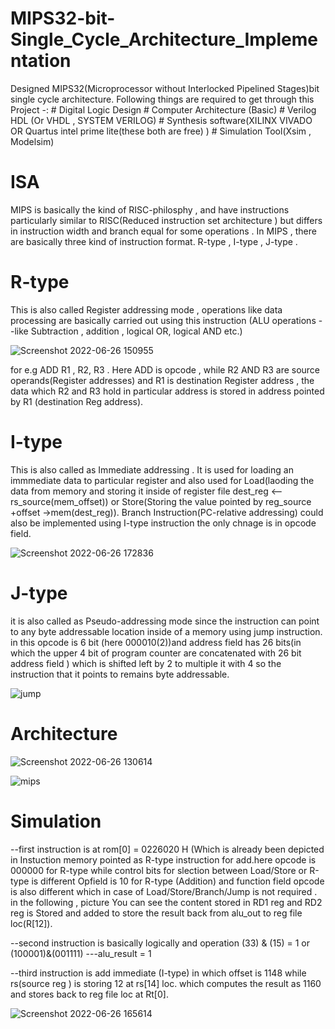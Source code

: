 # MIPS32-bit-Single_Cycle_Architecture_Implementation

Designed MIPS32(Microprocessor without Interlocked Pipelined Stages)bit single cycle architecture.
Following things are required to get through this Project -:
     # Digital Logic Design # Computer Architecture (Basic) # Verilog HDL (Or VHDL , SYSTEM VERILOG)  # Synthesis software(XILINX VIVADO OR Quartus intel prime        lite(these both are free) ) # Simulation Tool(Xsim , Modelsim)
       
# ISA
  MIPS is basically the kind of RISC-philosphy , and have instructions particularly similar to RISC(Reduced instruction set architecture ) but differs in instruction      width and branch equal for some operations .
  In MIPS , there are basically three kind of instruction format.
  R-type , I-type , J-type .
  # R-type 
  This is also called Register addressing mode , operations like data processing are basically carried out using this instruction (ALU operations --like Subtraction , addition , logical OR, logical AND etc.)
  
![Screenshot 2022-06-26 150955](https://user-images.githubusercontent.com/98607828/175808545-40ffd0df-f0c8-4b18-a997-5b18ac779dd3.jpg)
 
 
 for e.g ADD R1 , R2,  R3 . Here ADD is opcode , while  R2 AND R3 are source operands(Register addresses) and R1 is destination Register address , the data which R2 and  R3 hold in particular address is stored in address pointed by R1 (destination Reg address). 
 
  # I-type
  This is also called as Immediate addressing . It is used for loading an immmediate data to particular register and also used for Load(laoding the data from memory and storing it inside of register file dest_reg <-- rs_source(mem_offset)) or Store(Storing the value pointed by reg_source +offset ->mem(dest_reg)). Branch Instruction(PC-relative addressing) could also be implemented using I-type instruction the only chnage is in opcode field.

![Screenshot 2022-06-26 172836](https://user-images.githubusercontent.com/98607828/175813009-dbca3a94-3c2d-4c5b-89f9-1cfd5b20c001.jpg)

# J-type
 it is also called as Pseudo-addressing mode since the instruction can point to any byte addressable location inside of a memory using jump instruction. in this opcode is 6 bit (here 000010(2))and address field has 26 bits(in which the upper 4 bit of program counter are concatenated with 26 bit address field ) which is shifted left by 2 to multiple it with 4 so the instruction that it points to remains byte addressable.
 
 ![jump](https://user-images.githubusercontent.com/98607828/175809280-7bdf28cd-9850-4764-aa86-ff619dda153d.jpg)

  

# Architecture
![Screenshot 2022-06-26 130614](https://user-images.githubusercontent.com/98607828/175804375-ceb35435-219e-42f3-87d5-7ab6588e048b.jpg)

![mips](https://user-images.githubusercontent.com/98607828/175813163-aaff2f73-2af3-4387-b1ff-64b2eb4f8e2f.jpg)


# Simulation

--first instruction is at rom[0] = 0226020 H (Which is already been depicted in Instuction memory 
   pointed as R-type instruction for add.here opcode is 000000 for R-type while control bits for slection 
   between Load/Store or R-type is different Opfield is 10 for R-type (Addition)
   and function field opcode is also different which in case of Load/Store/Branch/Jump is not required . 
   in the following , picture You can see the content stored in RD1 reg and RD2 reg is Stored and added to
   store the result back from alu_out to reg file  loc(R[12]).

--second instruction is basically logically and operation (33) & (15) = 1 or (100001)&(001111)  ---alu_result = 1
 
 --third instruction is add immediate (I-type) in which offset is 1148 while rs(source reg ) is storing 12 at
   rs[14] loc. which computes the result as 1160 and stores back to reg file loc at Rt[0].
   
   
![Screenshot 2022-06-26 165614](https://user-images.githubusercontent.com/98607828/175812482-cc58eadd-cac1-45d7-9972-93d19a8890c0.jpg)
